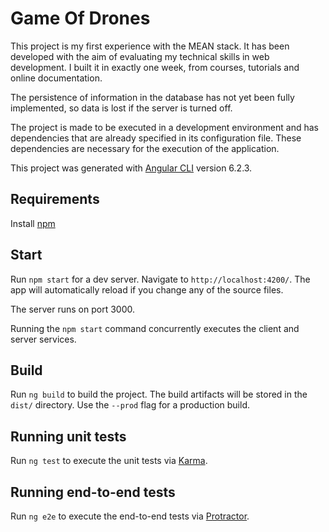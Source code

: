# Game Of Drones

This project is my first experience with the MEAN stack. It has been developed with the aim of evaluating my technical skills in web development. I built it in exactly one week, from courses, tutorials and online documentation.

The persistence of information in the database has not yet been fully implemented, so data is lost if the server is turned off.

The project is made to be executed in a development environment and has dependencies that are already specified in its configuration file. These dependencies are necessary for the execution of the application.

This project was generated with [Angular CLI](https://github.com/angular/angular-cli) version 6.2.3.

## Requirements

Install [npm](https://www.npmjs.com/get-npm)

## Start

Run `npm start` for a dev server. Navigate to `http://localhost:4200/`. The app will automatically reload if you change any of the source files.

The server runs on port 3000.

Running the `npm start` command concurrently executes the client and server services.

## Build

Run `ng build` to build the project. The build artifacts will be stored in the `dist/` directory. Use the `--prod` flag for a production build.

## Running unit tests

Run `ng test` to execute the unit tests via [Karma](https://karma-runner.github.io).

## Running end-to-end tests

Run `ng e2e` to execute the end-to-end tests via [Protractor](http://www.protractortest.org/).